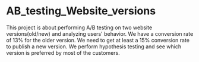 # AB_testing_Website_versions
This project is about performing A/B testing on two website versions(old/new) and analyzing users' behavior.
We have a conversion rate of 13% for the older version. We need to get at least a 15% conversion rate to publish a new version.
We perform hypothesis testing and see which version is preferred by most of the customers.

